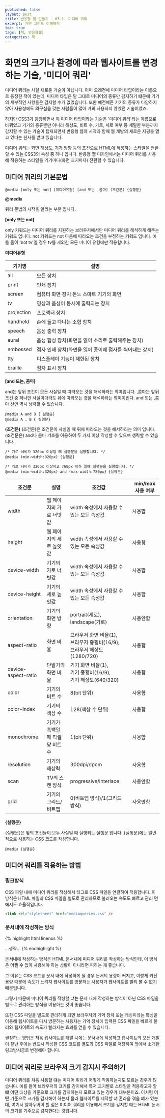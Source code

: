 ```yaml
---
published: false
layout: post
title: 반응형 웹 만들기 - 03-1. 미디어 쿼리
excerpt: 가변 그리드 이해하기
toc: true
tags: [책, 반응형웹]
categories: 책
---
```

# 화면의 크기나 환경에 따라 웹사이트를 변경하는 기술, '미디어 쿼리'

미디어 쿼리는 사실 새로운 기술이 아닙니다. 이미 오래전에 미디어 타입이라는 이름으로 등장한 적이 있는데, 미디어 타입은 말 그대로 미디어의 종류만 감지하기 떄문에 기기의 세부적인 사항들은 감지할 수가 없었습니다. 또한 예전에즌 기기의 종류가 다양하지 않아 사용성에도 의구심을 갖는 사람들이 많아 거의 사용하지 않았던 기술이었죠.

하지만 CSS3가 등장하면서 이 미디어 타입이라는 기술은 '미디어 쿼리'라는 이름으로 바뀌었고 기기의 종류뿐만 아니라 해상도, 비트 수, 가로, 세로 여부 등 세밀한 부분까지 감지할 수 있는 기술이 탑재되면서 반응형 웹의 시작과 함께 웹 개발의 새로운 지평을 열고 있다는 찬사를 받고 있습니다. 

미디어 쿼리는 화면 해상도, 기기 방향 등의 조건으로 HTML에 적용하는 스타일을 전환할 수 있는 CSS3의 속성 중 하나 입니다. 반응형 웹 디자인에서는 미디어 쿼리를 사용해 적용하는 스타일을 기기마다(화면 크기마다) 전환할 수 있습니다.

## 미디어 쿼리의 기본문법
```
@media [only 또는 not] [미디어유형] [and 또는 ,콤마] (조건문) {실행문}
```

**@media**

쿼리 문법의 시작을 알리는 부분 입니다.

**[only 또는 not]**

only 키워드는 미디어 쿼리를 지원하는 브라우저에서만 미디어 쿼리를 해석하게 해주는 키워드 입니다. not 키워드는 not 다음에 따라오는 조건을 부정하는 키워드 입니다. 예를 들어 'not tv'일 경우 tv를 제외한 모든 미디어 유형에만 적용합니다.

**미디어유형**


| 기기명 | 설명 |
|   ------   |   ------   |
|  all  |  모든 장치  |
|  print  |  인쇄 장치  |
|  screen  |  컴퓨터 화면 장치 똔느 스마트 기기의 화면  |
|  tv  |  영상과 음성이 동시에 출력되는 장치  |
|  projection  |  프로젝터 장치  |
|  handheld  |  손에 들고 다니는 소형 장치  |
|  speech  |  음성 출력 장치  |
|  aural  |  음성 합성 장치(화면을 읽어 소리로 출력해주는 장치)  |
|  embossed  |  점자 인쇄 장치(화면을 읽어 종이에 점자를 찍어내는 장치)  |
|  tty  |  디스플레이 기능이 제한된 장치  |
|  braille  |  점자 표시 장치  |

**[and 또는, 콤마]**

and는 앞뒤 조건이 모든 사실일 때 따라오는 것을 해석하라는 의미입니다. ,콤마는 앞뒤 조건 중 하나만 사실이더라도 뒤에 따라오는 것을 해석하라는 의미이빈다. and 또는 ,콤마 선언 역시 생략할 수 있습니다.

```
@media A and B { 실행문}
@media A , B { 실행문}
```

**(조건문)**
(조건문)은 조건문이 사실일 때 뒤에 따라오는 것을 해서하라는 의미 입니다. (조건문은) and나 콤마 기호를 이용하여 두 가지 이상 작성할 수 있으며 생략할 수 있습니다.

```
/* 가로 너비가 320px 이상일 때 실행문을 실행합니다. */
@media (min-width:320px) {실행문}

/* 가로 너비가 320px 이상이고 768px 이하 일떄 실행문을 실행합니다. */
@media (min-width:320px) and (max-width:780px} {실행문}
```


| 조건문 | 설명 | 조건값 | min/max 사용 여부 |
|   ------   |   ------   |   ------   |   ------   |
|  width  |  웹 페이지의 가로 너빗값 |  width 속성에서 사용할 수 있는 모든 속성값  |  사용함 |
|  height  | 웹 페이지의 세로 높잇값  |  width 속성에서 사용할 수 있는 모든 속성값  |  사용함 |
|  device-width  |  기기의 가로 너빗값  |  width 속성에서 사용할 수 있는 모든 속성값  |  사용함 |
|  device-height  |  기기의 세로 높잇값  |  width 속성에서 사용할 수 있는 모든 속성값  |  사용함 |
|  orientation  |  기기의 화면 방향  |  portrait(세로),<br/>landscape(가로)  |  사용안함 |
|  aspect-ratio  |  화면 비율  |  브라우저 화면 비율(1),<br/>브라우저 종횡비(16/9),<br/> 브라우저 해상도(1280/720)  |  사용함 |
|  device-aspect-ratio  |  단말기의 화면 비율  |   기기 화면 비율(1),<br/>기기 종횡비(16/9),<br/> 기기 해상도(640/320)  |  사용함 |
|  color  |  기기의 비트 수  |  8(bit 단위)  |  사용함 |
|  color-index  |  기기의 색상 수 |  128(색상 수 단위)  |  사용함 |
|  monochrome  |  기기가 흑백일 때 픽셀당 비트 수  |  1(bit 단위)   |  사용함 |
|  resolution  |  기기의 해상력 |  300dpi/dpcm  |  사용함 |
|  scan  |  TV의 스캔 방식  | progressive/interlace  |  사용안함 |
|  grid  |  기기의 그리드/비트맵  |  0(비트맵 방식)/1(그리드 방식)  |  사용안함 |


**{실행문}**

{실행문}은 앞의 조건들이 모두 사실일 때 실행되는 실행문 입니다. {실행문}에는 일반적으로 사용하는 CSS 코드를 작성합니다.

```
@media {실행문}
```

## 미디어 쿼리를 적용하는 방법

### 링크방식
CSS 파일 내에 미디어 쿼리를 작성해서 <link></link> 태그로 CSS 파일을 연결하여 적용합니다. 이 방식은 HTML 파일과 CSS 파일을 별도로 관리하므로 불러오는 속도도 빠르고 관리 면에서도 효율적입니다.

```html
<link rel="stylesheet" href="mediaqueries.css" />
```

### 문서내에 작성하는 방식
{% highlight html linenos %}
<head>
<style>
@media all and (min-width:320px){실행문}
</style>
</head>
<body>
...생략...
</body>
{% endhighlight %}

문서내에 작성하는 방식은 HTML 문서내에 미디어 쿼리를 작성하는 방식인데, 이 방식은 어쩔 수 없이 사용해야 하는 상황이 아니라면 피하는 게 좋습니다. 

그 이유는 CSS 코드를 문서 내에 작성하게 될 경우 문서의 용량이 커지고, 이렇게 커진 용량 때문에 속도가 느려져 웹사이트를 방문하는 사용자가 웹사이트를 빨리 볼 수 없기 때문입니다. 

그렇기 때문에 미디어 쿼리를 작성할 떄는 문서 내에 작성하는 방식이 아닌 CSS 파일을 별도로 관리하는 방식을 이용하는 것이 좋습니다.

또한 CSS 파일을 별도로 관리하게 되면 브라우저의 기억 장치 또는 캐싱이라는 특성을 이용해 웹사이트를 다시 방문하는 사용자는 기억 장치에 입력된 CSS 파일을 빠르게 불러와 웹사이트의 속도가 빨라지는 효과를 얻을 수 있습니다.

권장하는 방법은 처음 웹사이트를 개발 시에는 문서내에 작성하고 웹사이트의 모든 개발이 끝난 후에는 반드시 작성한 CSS 코드를 별도의 CSS 파일로 저장하여 앞에서 소개한 링크방시긍로 변경해야 합니다.

## 미디어 쿼리로 브라우저 크기 감지시 주의하기
미디어 쿼리를 처음 사용할 떄는 미디어 쿼리가 어떻게 작동하는지도 모르는 경우가 많습니다. 예를 들어 브라우저의 크기를 감지해서 특저 크기별로 스타일을 적용하고자 할 떄 어떤 대상을 기준으로 크기를 감지하는지 모르고 있는 경우가 대부분이죠. 이처럼 어떤 기준으로 크기를 감지해야 하는지 몰라 웹사이트를 제작할 떄 혼라을 겪을 떄가 있는데, 여기서 알아두어야 할 점은 미디어 쿼리를 이용해서 크기를 감지할 때는 HTML 문서의 크기를 기주으로 감지한다는 것입니다.















